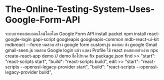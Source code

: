 # The-Online-Testing-System-Uses-Google-Form-API
ระบบการทดสอบออนไลน์โดยโดย Google Form API
install packet
    npm install react-google-login gapi-script googleapis googleapis-common mdb-react-ui-kit mdbreact  --force
ทดสอบ สร้าง google form
    custom.js 
ทดสอบ ส่ง google Gmail
    gmail-seen.js
ทดสอบ Google login แล้ว แสดง Profile
 ใช้ react ทดสอบอย่างง่าย
    npx create-react-app  demo // demo ชื่อโปรเจค
        fix  package.json 
                find >> 
                    "start": "react-scripts start",
                    "build": "react-scripts  build",
                edit >>
                    "start": "react-scripts --openssl-legacy-provider start",
                    "build": "react-scripts --openssl-legacy-provider build",

